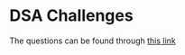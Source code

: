 # DSA Challenges
The questions can be found through [this link]([https://shorturl.at/dqsz4](https://docs.google.com/document/d/12azWeGwwaE8o4vd2chPPjOOIIvVtZWrT-PDFBD1oaiU/edit?tab=t.0))
